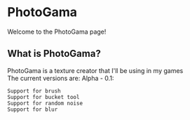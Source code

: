# PhotoGama

Welcome to the PhotoGama page!  

## What is PhotoGama?

PhotoGama is a texture creator that I'll be using in my games  
The current versions are:
Alpha - 0.1:  

```
Support for brush
Support for bucket tool
Support for random noise
Support for blur
```


